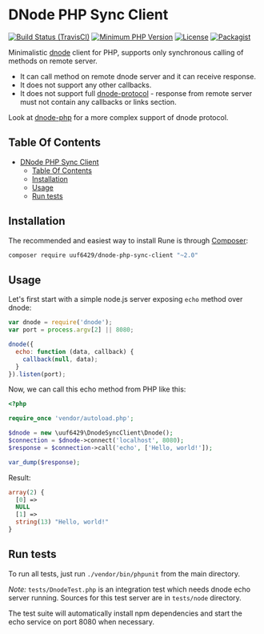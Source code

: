 # DNode PHP Sync Client

[![Build Status (TravisCI)](https://img.shields.io/travis/uuf6429/dnode-php-sync-client/master.svg?style=flat-square)](https://travis-ci.org/uuf6429/dnode-php-sync-client)
[![Minimum PHP Version](https://img.shields.io/badge/php-%3E%3D%205.5-8892BF.svg?style=flat-square)](https://php.net/)
[![License](https://img.shields.io/badge/License-BSD%203--Clause-blue.svg?style=flat-square)](https://github.com/uuf6429/dnode-php-sync-client/blob/master/LICENSE.txt)
[![Packagist](https://img.shields.io/packagist/v/uuf6429/dnode-php-sync-client.svg?style=flat-square)](https://packagist.org/packages/uuf6429/dnode-php-sync-client)


Minimalistic [dnode](https://github.com/substack/dnode) client for PHP, supports only synchronous calling of methods on remote server.

- It can call method on remote dnode server and it can receive response.
- It does not support any other callbacks.
- It does not support full [dnode-protocol](https://github.com/substack/dnode-protocol) - response from remote server must not contain any callbacks or links section.

Look at [dnode-php](https://github.com/bergie/dnode-php) for a more complex support of dnode protocol.


## Table Of Contents

- [DNode PHP Sync Client](#dnode-php-sync-client)
  - [Table Of Contents](#table-of-contents)
  - [Installation](#installation)
  - [Usage](#usage)
  - [Run tests](#run-tests)


## Installation

The recommended and easiest way to install Rune is through [Composer](https://getcomposer.org/):

```bash
composer require uuf6429/dnode-php-sync-client "~2.0"
```


## Usage

Let's first start with a simple node.js server exposing `echo` method over dnode:

```javascript
var dnode = require('dnode');
var port = process.argv[2] || 8080;

dnode({
  echo: function (data, callback) {
    callback(null, data);
  }
}).listen(port);
```

Now, we can call this echo method from PHP like this:

```php
<?php

require_once 'vendor/autoload.php';

$dnode = new \uuf6429\DnodeSyncClient\Dnode();
$connection = $dnode->connect('localhost', 8080);
$response = $connection->call('echo', ['Hello, world!']);

var_dump($response);
```

Result:

```php
array(2) {
  [0] =>
  NULL
  [1] =>
  string(13) "Hello, world!"
}
```


## Run tests

To run all tests, just run `./vendor/bin/phpunit` from the main directory.

_Note:_ `tests/DnodeTest.php` is an integration test which needs dnode echo server running. Sources for this test server are in `tests/node` directory.

The test suite will automatically install npm dependencies and start the echo service on port 8080 when necessary.
